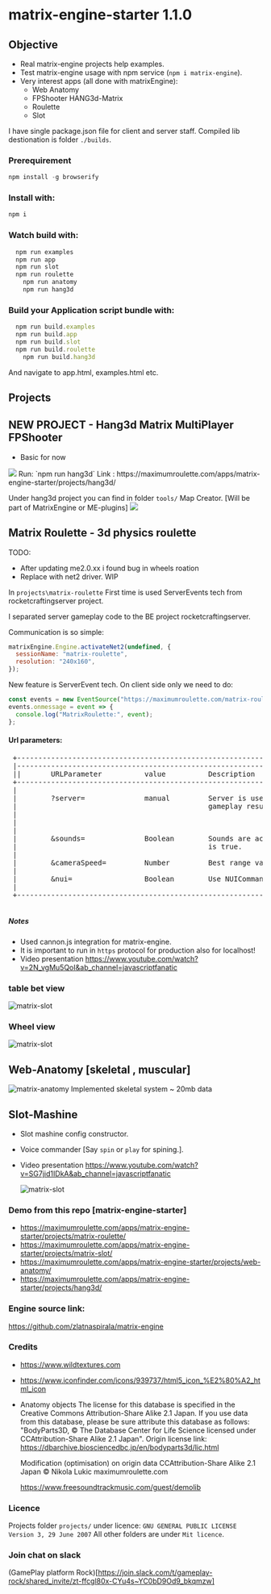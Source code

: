# matrix-engine-starter 1.1.0

## Objective

- Real matrix-engine projects help examples.
- Test matrix-engine usage with npm service (`npm i matrix-engine`).
- Very interest apps (all done with matrixEngine):
  - Web Anatomy
  - FPShooter HANG3d-Matrix
  - Roulette
  - Slot

I have single package.json file for client and server staff.
Compiled lib destionation is folder `./builds`.

### Prerequirement

```js
npm install -g browserify
```

### Install with:

```js
npm i
```

### Watch build with:

```js
  npm run examples
  npm run app
  npm run slot
  npm run roulette
	npm run anatomy
	npm run hang3d
```

### Build your Application script bundle with:

```js
  npm run build.examples
  npm run build.app
  npm run build.slot
  npm run build.roulette
	npm run build.hang3d
```

And navigate to app.html, examples.html etc.

## Projects

## NEW PROJECT - Hang3d Matrix MultiPlayer FPShooter

- Basic for now

<img src="https://github.com/zlatnaspirala/matrix-engine-starter/blob/main/non-project/hang3d-matrix.png" >
Run:  `npm run hang3d`
Link : https://maximumroulette.com/apps/matrix-engine-starter/projects/hang3d/

Under hang3d project you can find in folder `tools/` Map Creator. [Will be part of MatrixEngine or ME-plugins]
<img src="https://github.com/zlatnaspirala/matrix-engine-starter/blob/main/non-project/map-creator.png" >

## Matrix Roulette - 3d physics roulette

TODO:

- After updating me2.0.xx i found bug in wheels roation
- Replace with net2 driver. WIP

In `projects\matrix-roulette` First time is used ServerEvents tech from rocketcraftingserver project.

I separated server gameplay code to the BE project rocketcraftingserver.

Communication is so simple:

```js
matrixEngine.Engine.activateNet2(undefined, {
  sessionName: "matrix-roulette",
  resolution: "240x160",
});
```

New feature is ServerEvent tech.
On client side only we need to do:

```js
const events = new EventSource("https://maximumroulette.com/matrix-roulette");
events.onmessage = event => {
  console.log("MatrixRoulette:", event);
};
```

#### Url parameters:

<pre>
 +-----------------------------------------------------------------------------------+
 |-----------------------------------------------------------------------------------+
 ||       URLParameter          value          Description                           |
 +-----------------------------------------------------------------------------------+
 |                                                                                   |
 |        ?server=              manual         Server is used for video chat etc not |
 |                                             gameplay results.Wheel view is called |
 |                                                              on SPIN procedure.   |
 |                                                                                   |
 |                                                                                   |
 |        &sounds=              Boolean        Sounds are active only if url param   |
 |                                             is true.                              |
 |                                                                                   |
 |        &cameraSpeed=         Number         Best range values from 0.5 to 1       |
 |                                                                                   |
 |        &nui=                 Boolean        Use NUICommander or not.              |
 |                                                                                   |
 +-----------------------------------------------------------------------------------+

</pre>

##### Notes

- Used cannon.js integration for matrix-engine.
- It is important to run in `https` protocol for production also for localhost!
- Video presentation
  https://www.youtube.com/watch?v=2N_vgMu5QoI&ab_channel=javascriptfanatic

### table bet view

![matrix-slot](https://github.com/zlatnaspirala/matrix-engine-starter/blob/main/non-project/matrix-roulette-1.png)

### Wheel view

![matrix-slot](https://github.com/zlatnaspirala/matrix-engine-starter/blob/main/non-project/matrix-roulette-2.png)

## Web-Anatomy [skeletal , muscular]

![matrix-anatomy](https://github.com/zlatnaspirala/matrix-engine-starter/blob/main/non-project/matrix-anatomy.png)
Implemented skeletal system ~ 20mb data

## Slot-Mashine

- Slot mashine config constructor.
- Voice commander [Say `spin` or `play` for spining.].

- Video presentation
  https://www.youtube.com/watch?v=SG7jid1IDkA&ab_channel=javascriptfanatic

  ![matrix-slot](https://github.com/zlatnaspirala/matrix-engine-starter/blob/main/non-project/slot.png)

### Demo from this repo [matrix-engine-starter]

- https://maximumroulette.com/apps/matrix-engine-starter/projects/matrix-roulette/
- https://maximumroulette.com/apps/matrix-engine-starter/projects/matrix-slot/
- https://maximumroulette.com/apps/matrix-engine-starter/projects/web-anatomy/
- https://maximumroulette.com/apps/matrix-engine-starter/projects/hang3d/

### Engine source link:

https://github.com/zlatnaspirala/matrix-engine

### Credits

- https://www.wildtextures.com
- https://www.iconfinder.com/icons/939737/html5_icon_%E2%80%A2_html_icon

- Anatomy objects
  The license for this database is specified in the Creative Commons Attribution-Share Alike 2.1 Japan. If you use data from this database, please be sure attribute this database as follows:
  "BodyParts3D, © The Database Center for Life
  Science licensed under CCAttribution-Share Alike 2.1 Japan".
  Origin license link: https://dbarchive.biosciencedbc.jp/en/bodyparts3d/lic.html

  Modification (optimisation) on origin data
  CCAttribution-Share Alike 2.1 Japan ©
  Nikola Lukic maximumroulette.com

  https://www.freesoundtrackmusic.com/guest/demolib

### Licence

Projects folder `projects/` under licence:
`GNU GENERAL PUBLIC LICENSE Version 3, 29 June 2007`
All other folders are under `Mit licence`.

### Join chat on slack

(GamePlay platform Rock)[https://join.slack.com/t/gameplay-rock/shared_invite/zt-ffcgl80x-CYu4s~YC0bD9Od9_bkqmzw]
